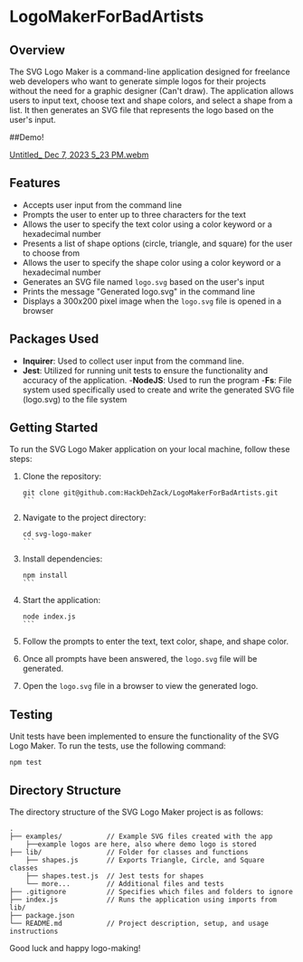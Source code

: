 # LogoMakerForBadArtists

## Overview
The SVG Logo Maker is a command-line application designed for freelance web developers who want to generate simple logos for their projects without the need for a graphic designer (Can't draw). The application allows users to input text, choose text and shape colors, and select a shape from a list. It then generates an SVG file that represents the logo based on the user's input.

##Demo!

[Untitled_ Dec 7, 2023 5_23 PM.webm](https://github.com/HackDehZack/LogoMakerForBadArtists/assets/140559436/3841092a-94ac-4caa-9cd0-5b1c0c6ab325)

## Features
- Accepts user input from the command line
- Prompts the user to enter up to three characters for the text
- Allows the user to specify the text color using a color keyword or a hexadecimal number
- Presents a list of shape options (circle, triangle, and square) for the user to choose from
- Allows the user to specify the shape color using a color keyword or a hexadecimal number
- Generates an SVG file named `logo.svg` based on the user's input
- Prints the message "Generated logo.svg" in the command line
- Displays a 300x200 pixel image when the `logo.svg` file is opened in a browser

## Packages Used
- **Inquirer**: Used to collect user input from the command line.
- **Jest**: Utilized for running unit tests to ensure the functionality and accuracy of the application.
-**NodeJS**: Used to run the program
-**Fs**: File system used specifically used to create and write the generated SVG file (logo.svg) to the file system

## Getting Started
To run the SVG Logo Maker application on your local machine, follow these steps:

1. Clone the repository: 
   ````
   git clone git@github.com:HackDehZack/LogoMakerForBadArtists.git
   ```

2. Navigate to the project directory:
   ````
   cd svg-logo-maker
   ```

3. Install dependencies:
   ````
   npm install
   ```

4. Start the application:
   ````
   node index.js
   ```

5. Follow the prompts to enter the text, text color, shape, and shape color.

6. Once all prompts have been answered, the `logo.svg` file will be generated.

7. Open the `logo.svg` file in a browser to view the generated logo.

## Testing
Unit tests have been implemented to ensure the functionality of the SVG Logo Maker. To run the tests, use the following command:
```
npm test
```

## Directory Structure
The directory structure of the SVG Logo Maker project is as follows:
```
.
├── examples/           // Example SVG files created with the app
    ├──example logos are here, also where demo logo is stored
├── lib/                // Folder for classes and functions
    ├── shapes.js       // Exports Triangle, Circle, and Square classes
    ├── shapes.test.js  // Jest tests for shapes
    └── more...         // Additional files and tests
├── .gitignore          // Specifies which files and folders to ignore
├── index.js            // Runs the application using imports from lib/
├── package.json
└── README.md           // Project description, setup, and usage instructions
```


Good luck and happy logo-making!
